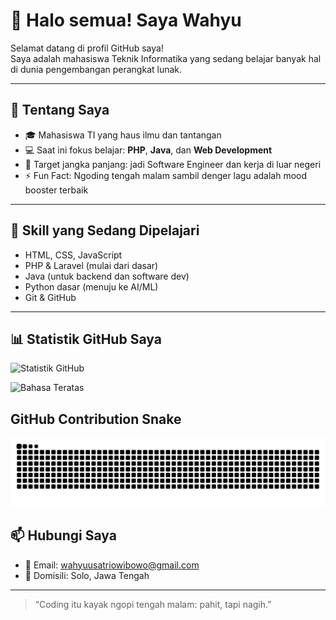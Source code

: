 
# 👋 Halo semua! Saya Wahyu

Selamat datang di profil GitHub saya!  
Saya adalah mahasiswa Teknik Informatika yang sedang belajar banyak hal di dunia pengembangan perangkat lunak.

---

## 🧠 Tentang Saya

- 🎓 Mahasiswa TI yang haus ilmu dan tantangan
- 💻 Saat ini fokus belajar: **PHP**, **Java**, dan **Web Development**
- 🚀 Target jangka panjang: jadi Software Engineer dan kerja di luar negeri
- ⚡ Fun Fact: Ngoding tengah malam sambil denger lagu adalah mood booster terbaik

---

## 🔧 Skill yang Sedang Dipelajari

- HTML, CSS, JavaScript
- PHP & Laravel (mulai dari dasar)
- Java (untuk backend dan software dev)
- Python dasar (menuju ke AI/ML)
- Git & GitHub

---

## 📊 Statistik GitHub Saya

![Statistik GitHub](https://github-readme-stats.vercel.app/api?username=WahyuSatrio505&show_icons=true&theme=tokyonight)

![Bahasa Teratas](https://github-readme-stats.vercel.app/api/top-langs/?username=WahyuSatrio505&layout=compact&theme=tokyonight)

## GitHub Contribution Snake

![Kobra animation](https://github.com/WahyuSatrio505/WahyuSatrio505/blob/output/kobra-sunset-animation.svg)


## 📫 Hubungi Saya

- 📧 Email: wahyuusatriowibowo@gmail.com
- 📍 Domisili: Solo, Jawa Tengah

---

> “Coding itu kayak ngopi tengah malam: pahit, tapi nagih.”

